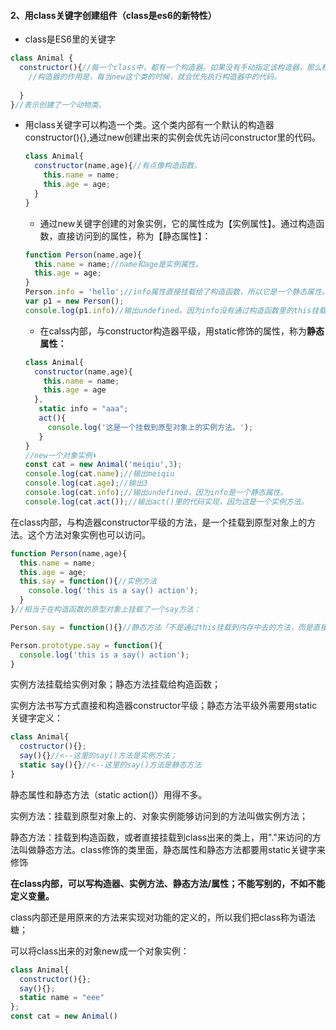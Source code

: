 #### 2、用class关键字创建组件（class是es6的新特性）

- class是ES6里的关键字

```JavaScript
class Animal {
  constructor(){//每一个class中，都有一个构造器。如果没有手动指定该构造器，那么程序内部被视为是有一个隐形的构造器。
    //构造器的作用是，每当new这个类的时候，就会优先执行构造器中的代码。
    
  }
}//表示创建了一个动物类。
```

- 用class关键字可以构造一个类。这个类内部有一个默认的构造器constructor(){},通过new创建出来的实例会优先访问constructor里的代码。

  ```JavaScript
  class Animal{
    constructor(name,age){//有点像构造函数。
      this.name = name;
      this.age = age;
    }
  }
  ```

  - 通过new关键字创建的对象实例，它的属性成为【实例属性】。通过构造函数，直接访问到的属性，称为【静态属性】：

  ```javascript
  function Person(name,age){
    this.name = name;//name和age是实例属性。
    this.age = age;
  }
  Person.info = 'hello';//info属性直接挂载给了构造函数，所以它是一个静态属性。
  var p1 = new Person();
  console.log(p1.info)//输出undefined。因为info没有通过构造函数里的this挂载到内存中去，所以new出来的person实例访问不到info属性。
  ```

  - 在calss内部，与constructor构造器平级，用static修饰的属性，称为**静态属性：**

  ```javascript
  class Animal{
    constructor(name,age){
      this.name = name;
      this.age = age
    },
     static info = "aaa";
     act(){
       console.log('这是一个挂载到原型对象上的实例方法。');
     }
  }
  //new一个对象实例⬇️
  const cat = new Animal('meiqiu',3);
  console.log(cat.name);//输出meiqiu
  console.log(cat.age);//输出3
  console.log(cat.info);//输出undefined，因为info是一个静态属性。
  console.log(cat.act());//输出act()里的代码实现，因为这是一个实例方法。
  ```

在class内部，与构造器constructor平级的方法，是一个挂载到原型对象上的方法。这个方法对象实例也可以访问。

```javascript
function Person(name,age){
  this.name = name;
  this.age = age;
  this.say = function(){//实例方法
    console.log('this is a say() action');
  }
}//相当于在构造函数的原型对象上挂载了一个say方法：

Person.say = function(){}//静态方法「不是通过this挂载到内存中去的方法，而是直接保存在Person构造函数中。」

Person.prototype.say = function(){
  console.log('this is a say() action');
}
```

实例方法挂载给实例对象；静态方法挂载给构造函数；

实例方法书写方式直接和构造器constructor平级；静态方法平级外需要用static关键字定义：

```javascript
class Animal{
  costructor(){};
  say(){}//<--这里的say()方法是实例方法；
  static say(){}//<--这里的say()方法是静态方法
}
```

静态属性和静态方法（static action()）用得不多。

实例方法：挂载到原型对象上的、对象实例能够访问到的方法叫做实例方法；

静态方法：挂载到构造函数，或者直接挂载到class出来的类上，用"."来访问的方法叫做静态方法。class修饰的类里面，静态属性和静态方法都要用static关键字来修饰



**在class内部，可以写构造器、实例方法、静态方法/属性；不能写别的，不如不能定义变量。**

class内部还是用原来的方法来实现对功能的定义的，所以我们把class称为语法糖；

可以将class出来的对象new成一个对象实例：

```javascript
class Animal{
  constructor(){};
  say(){};
  static name = "eee"
};
const cat = new Animal()

```

